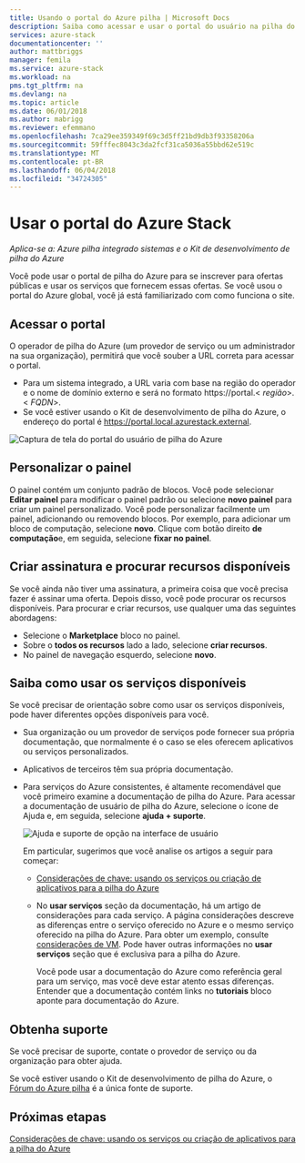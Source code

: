```yaml
---
title: Usando o portal do Azure pilha | Microsoft Docs
description: Saiba como acessar e usar o portal do usuário na pilha do Azure.
services: azure-stack
documentationcenter: ''
author: mattbriggs
manager: femila
ms.service: azure-stack
ms.workload: na
pms.tgt_pltfrm: na
ms.devlang: na
ms.topic: article
ms.date: 06/01/2018
ms.author: mabrigg
ms.reviewer: efemmano
ms.openlocfilehash: 7ca29ee359349f69c3d5ff21bd9db3f93358206a
ms.sourcegitcommit: 59fffec8043c3da2fcf31ca5036a55bbd62e519c
ms.translationtype: MT
ms.contentlocale: pt-BR
ms.lasthandoff: 06/04/2018
ms.locfileid: "34724305"
---
```

# <a name="use-the-azure-stack-portal"></a>Usar o portal do Azure Stack

*Aplica-se a: Azure pilha integrado sistemas e o Kit de desenvolvimento de pilha do Azure*

Você pode usar o portal de pilha do Azure para se inscrever para ofertas públicas e usar os serviços que fornecem essas ofertas. Se você usou o portal do Azure global, você já está familiarizado com como funciona o site.

## <a name="access-the-portal"></a>Acessar o portal

O operador de pilha do Azure (um provedor de serviço ou um administrador na sua organização), permitirá que você souber a URL correta para acessar o portal.

- Para um sistema integrado, a URL varia com base na região do operador e o nome de domínio externo e será no formato https://portal.&lt; *região*&gt;.&lt; *FQDN*&gt;.
- Se você estiver usando o Kit de desenvolvimento de pilha do Azure, o endereço do portal é https://portal.local.azurestack.external.

![Captura de tela do portal do usuário de pilha do Azure](media/azure-stack-use-portal/UserPortal.png)

## <a name="customize-the-dashboard"></a>Personalizar o painel

O painel contém um conjunto padrão de blocos. Você pode selecionar **Editar painel** para modificar o painel padrão ou selecione **novo painel** para criar um painel personalizado. Você pode personalizar facilmente um painel, adicionando ou removendo blocos. Por exemplo, para adicionar um bloco de computação, selecione **novo**. Clique com botão direito **de computação**e, em seguida, selecione **fixar no painel**.

## <a name="create-subscription-and-browse-available-resources"></a>Criar assinatura e procurar recursos disponíveis

Se você ainda não tiver uma assinatura, a primeira coisa que você precisa fazer é assinar uma oferta. Depois disso, você pode procurar os recursos disponíveis. Para procurar e criar recursos, use qualquer uma das seguintes abordagens:

- Selecione o **Marketplace** bloco no painel.
- Sobre o **todos os recursos** lado a lado, selecione **criar recursos**.
- No painel de navegação esquerdo, selecione **novo**.

## <a name="learn-how-to-use-available-services"></a>Saiba como usar os serviços disponíveis

Se você precisar de orientação sobre como usar os serviços disponíveis, pode haver diferentes opções disponíveis para você.

- Sua organização ou um provedor de serviços pode fornecer sua própria documentação, que normalmente é o caso se eles oferecem aplicativos ou serviços personalizados.
- Aplicativos de terceiros têm sua própria documentação.
- Para serviços do Azure consistentes, é altamente recomendável que você primeiro examine a documentação de pilha do Azure. Para acessar a documentação de usuário de pilha do Azure, selecione o ícone de Ajuda e, em seguida, selecione **ajuda + suporte**.

    ![Ajuda e suporte de opção na interface de usuário](media/azure-stack-use-portal/HelpAndSupport.png)

    Em particular, sugerimos que você analise os artigos a seguir para começar:

    - [Considerações de chave: usando os serviços ou criação de aplicativos para a pilha do Azure](azure-stack-considerations.md)
    - No **usar serviços** seção da documentação, há um artigo de considerações para cada serviço. A página considerações descreve as diferenças entre o serviço oferecido no Azure e o mesmo serviço oferecido na pilha do Azure. Para obter um exemplo, consulte [considerações de VM](azure-stack-vm-considerations.md). Pode haver outras informações no **usar serviços** seção que é exclusiva para a pilha do Azure.

      Você pode usar a documentação do Azure como referência geral para um serviço, mas você deve estar atento essas diferenças. Entender que a documentação contém links no **tutoriais** bloco aponte para documentação do Azure.

## <a name="get-support"></a>Obtenha suporte

Se você precisar de suporte, contate o provedor de serviço ou da organização para obter ajuda.

Se você estiver usando o Kit de desenvolvimento de pilha do Azure, o [Fórum do Azure pilha](https://social.msdn.microsoft.com/Forums/azure/home?forum=azurestack) é a única fonte de suporte.

## <a name="next-steps"></a>Próximas etapas

[Considerações de chave: usando os serviços ou criação de aplicativos para a pilha do Azure](azure-stack-considerations.md)

